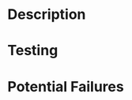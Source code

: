 # Description

<!-- 
    Please include a summary of the changes and the related issue. 
    Please also include relevant motivation and context. 
    List any dependencies that are required for this change. 
-->

<!--
Link to relevant issues
* [link to issue]()

Example:
* [MTPC-1230](https://metapic.atlassian.net/browse/MTPC-1230)
-->

# Testing

<!-- 
    Describe how to verify the changes in this PR.

    Ideally, the PR itself contains automated tests that can be used to verify the behavior.

    If manual testing is required, provide a step-by-step guide for each test case.
--> 

# Potential Failures

<!--
    Describe how merging this PR could break production environments, and how to fix if that does.
-->
